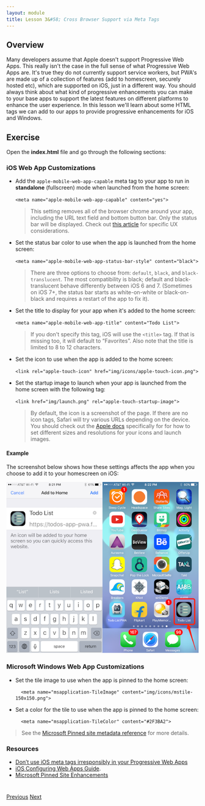 ```yaml
---
layout: module
title: Lesson 3&#58; Cross Browser Support via Meta Tags
---
```


## Overview
Many developers assume that Apple doesn't support Progressive Web Apps. This really isn't the case in the full sense of what Progressive Web Apps are. It's true they do not currently support service workers, but PWA's are made up of a collection of features (add to homescreen, securely hosted etc), which are supported on iOS, just in a different way. You should always think about what kind of progressive enhancements you can make to your base apps to support the latest features on different platforms to enhance the user experience. In this lesson we'll learn about some HTML tags we can add to our apps to provide progressive enhancements for iOS and Windows.

## Exercise 
Open the **index.html** file and go through the following sections:

### iOS Web App Customizations
- Add the `apple-mobile-web-app-capable` meta tag to your app to run in **standalone** (fullscreen) mode when launched from the home screen:

    `<meta name="apple-mobile-web-app-capable" content="yes">`

  >This setting removes all of the browser chrome around your app, including the URL text field and bottom button bar. Only the status bar will be displayed. Check out [this article](https://medium.com/@firt/dont-use-ios-web-app-meta-tag-irresponsibly-in-your-progressive-web-apps-85d70f4438cb) for specific UX considerations.

- Set the status bar color to use when the app is launched from the home screen:

    `<meta name="apple-mobile-web-app-status-bar-style" content="black">`

   >There are three options to choose from: `default`, `black`, and `black-translucent`. The most compatibility is black; default and black-translucent behave differently between iOS 6 and 7. (Sometimes on iOS 7+, the status bar starts as white-on-white or black-on-black and requires a restart of the app to fix it).

- Set the title to display for your app when it's added to the home screen:

    `<meta name="apple-mobile-web-app-title" content="Todo List">`

   >If you don't specify this tag, iOS will use the `<title>` tag. If that is missing too, it will default to “Favorites”. Also note that the title is limited to 8 to 12 characters.    


- Set the icon to use when the app is added to the home screen:

    `<link rel="apple-touch-icon" href="img/icons/apple-touch-icon.png">`

- Set the startup image to launch when your app is launched from the home screen with the following tag:

    `<link href="img/launch.png" rel="apple-touch-startup-image">`

  >By default, the icon is a screenshot of the page. If there are no icon tags, Safari will try various URLs depending on the device. You should check out the [Apple docs](https://developer.apple.com/library/content/documentation/AppleApplications/Reference/SafariWebContent/ConfiguringWebApplications/ConfiguringWebApplications.html) specifically  for for how to set different sizes and resolutions for your icons and launch images. 

#### Example 
  The screenshot below shows how these settings affects the app when you choose to add it to your homescreen on iOS:

   ![](images/ios-hs.png)

### Microsoft Windows Web App Customizations

- Set the tile image to use when the app is pinned to the home screen:

        <meta name="msapplication-TileImage" content="img/icons/mstile-150x150.png">

- Set a color for the tile to use when the app is pinned to the home screen:

        <meta name="msapplication-TileColor" content="#2F3BA2">

> See the [Microsoft Pinned site metadata reference](https://msdn.microsoft.com/en-us/library/dn255024(v=vs.85).aspx) for more details.

### Resources
- [Don’t use iOS meta tags irresponsibly in your Progressive Web Apps](https://medium.com/@firt/dont-use-ios-web-app-meta-tag-irresponsibly-in-your-progressive-web-apps-85d70f4438cb)
- [iOS Configuring Web Apps Guide](https://developer.apple.com/library/content/documentation/AppleApplications/Reference/SafariWebContent/ConfiguringWebApplications/ConfiguringWebApplications.html).
- [Microsoft Pinned Site Enhancements](https://msdn.microsoft.com/en-us/library/bg183312(v=vs.85).aspx#)

<div class="row" style="margin-top:40px;">
<div class="col-sm-12">
<a href="lesson2.html" class="btn btn-default"><i class="glyphicon glyphicon-chevron-left"></i> Previous</a>
<a href="lesson4.html" class="btn btn-default pull-right">Next <i class="glyphicon
glyphicon-chevron-right"></i></a>
</div>
</div>

